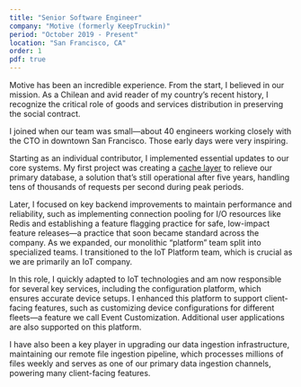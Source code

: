 ```yaml
---
title: "Senior Software Engineer"
company: "Motive (formerly KeepTruckin)"
period: "October 2019 - Present"
location: "San Francisco, CA"
order: 1
pdf: true
---
```


Motive has been an incredible experience. From the start, I believed in our mission. As a Chilean and avid reader of my country’s recent history, I recognize the critical role of goods and services distribution in preserving the social contract.

I joined when our team was small—about 40 engineers working closely with the CTO in downtown San Francisco. Those early days were very inspiring.

Starting as an individual contributor, I implemented essential updates to our core systems. My first project was creating a [cache layer](https://medium.com/motive-eng/how-we-reduced-db-load-with-our-language-agnostic-point-query-cache-3a628edfee4e) to relieve our primary database, a solution that’s still operational after five years, handling tens of thousands of requests per second during peak periods.

Later, I focused on key backend improvements to maintain performance and reliability, such as implementing connection pooling for I/O resources like Redis and establishing a feature flagging practice for safe, low-impact feature releases—a practice that soon became standard across the company.
As we expanded, our monolithic “platform” team split into specialized teams. I transitioned to the IoT Platform team, which is crucial as we are primarily an IoT company.

In this role, I quickly adapted to IoT technologies and am now responsible for several key services, including the configuration platform, which ensures accurate device setups. I enhanced this platform to support client-facing features, such as customizing device configurations for different fleets—a feature we call Event Customization. Additional user applications are also supported on this platform.

I have also been a key player in upgrading our data ingestion infrastructure, maintaining our remote file ingestion pipeline, which processes millions of files weekly and serves as one of our primary data ingestion channels, powering many client-facing features.
